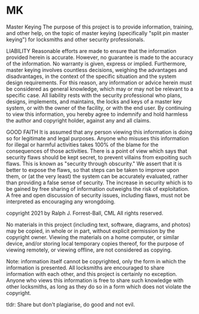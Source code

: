 # MK
Master Keying
The purpose of this project is to provide information, training, and other help, on
the topic of master keying (specifically "split pin master keying") for locksmiths
and other security professionals.

LIABILITY
Reasonable efforts are made to ensure that the information provided herein is accurate.
However, no guarantee is made to the accuracy of the information. No warranty is given,
express or implied. Furthermore, master keying involves countless decisions, weighing
the advantages and disadvantages, in the context of the specific situation and the
system design requirements. For this reason, any information or advice herein must be
considered as general knowledge, which may or may not be relevant to a specific case.
All liability rests with the security professional who plans, designs, implements, and
maintains, the locks and keys of a master key system, or with the owner of the facility,
or with the end user. By continuing to view this information, you hereby agree to
indemnify and hold harmless the author and copyright holder, against any and all claims.

GOOD FAITH
It is assumed that any person viewing this information is doing so for legitimate and
legal purposes. Anyone who misuses this information for illegal or harmful activities
takes 100% of the blame for the consequences of those activities. There is a point of
view which says that security flaws should be kept secret, to prevent villains from
expoiting such flaws. This is known as "security through obscurity." We assert that it
is better to expose the flaws, so that steps can be taken to improve upon them, or (at
the very least) the system can be accurately evaluated, rather than providing a false
sense of security. The increase in security which is to be gained by free sharing of
information outweighs the risk of exploitation. A free and open discussion of security
issues, including flaws, must not be interpreted as encouraging any wrongdoing.

copyright 2021 by Ralph J. Forrest-Ball, CML
All rights reserved.

No materials in this project (including text, software, diagrams, and photos) may be
copied, in whole or in part, without explicit permission by the copyright owner.
Viewing the materials on a home computer, or similar device, and/or storing local
temporary copies thereof, for the purpose of viewing remotely, or viewing offline,
are not considered as copying.

Note: information itself cannot be copyrighted, only the form in which the information
is presented. All locksmiths are encouraged to share information with each other, and
this project is certainly no exception. Anyone who views this information is free to
share such knowledge with other locksmiths, as long as they do so in a form which does
not violate the copyright.

tldr: Share but don't plagiarise, do good and not evil.
